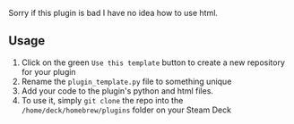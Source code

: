 Sorry if this plugin is bad I have no idea how to use html.

## Usage

1. Click on the green `Use this template` button to create a new repository for your plugin
2. Rename the `plugin_template.py` file to something unique
3. Add your code to the plugin's python and html files.
4. To use it, simply `git clone` the repo into the `/home/deck/homebrew/plugins` folder on your Steam Deck
